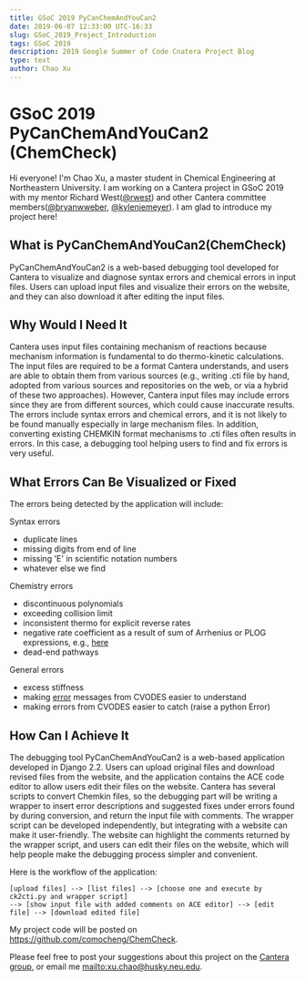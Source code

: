 ```yaml
---
title: GSoC 2019 PyCanChemAndYouCan2
date: 2019-06-07 12:33:00 UTC-16:33
slug: GSoC_2019_Project_Introduction
tags: GSoC 2019
description: 2019 Google Summer of Code Cnatera Project Blog
type: text
author: Chao Xu
---
```


# GSoC 2019 PyCanChemAndYouCan2 (ChemCheck)

Hi everyone! I'm Chao Xu, a master student in Chemical Engineering at Northeastern University. I am working on a Cantera project in GSoC 2019 with my mentor Richard West([@rwest](https://github.com/rwest)) and other Cantera committee members([@bryanwweber](https://github.com/bryanwweber), [@kyleniemeyer](https://github.com/kyleniemeyer)). I am glad to introduce my project here!

<!-- TEASER_END -->

## What is PyCanChemAndYouCan2(ChemCheck)

PyCanChemAndYouCan2 is a web-based debugging tool developed for Cantera to visualize and diagnose syntax errors and chemical errors in input files. Users can upload input files and visualize their errors on the website, and they can also download it after editing the input files.

## Why Would I Need It

Cantera uses input files containing mechanism of reactions because mechanism information is fundamental to do thermo-kinetic calculations. The input files are required to be a format Cantera understands, and users are able to obtain them from various sources (e.g., writing .cti file by hand, adopted from various sources and repositories on the web, or via a hybrid of these two approaches). However, Cantera input files may include errors since they are from different sources, which could cause inaccurate results. The errors include syntax errors and chemical errors, and it is not likely to be found manually especially in large mechanism files. In addition, converting existing CHEMKIN format mechanisms to .cti files often results in errors. In this case, a debugging tool helping users to find and fix errors is very useful.

## What Errors Can Be Visualized or Fixed

The errors being detected by the application will include:

Syntax errors

- duplicate lines
- missing digits from end of line
- missing 'E' in scientific notation numbers
- whatever else we find

Chemistry errors

- discontinuous polynomials
- exceeding collision limit
- inconsistent thermo for explicit reverse rates
- negative rate coefficient as a result of sum of Arrhenius or PLOG expressions, e.g., [here](https://github.com/Cantera/cantera-website/issues/77)
- dead-end pathways

General errors

- excess stiffness
- making [error](https://github.com/comocheng/wiki/issues/375#) messages from CVODES easier to understand
- making errors from CVODES easier to catch (raise a python Error)

## How Can I Achieve It

The debugging tool PyCanChemAndYouCan2 is a web-based application developed in Django 2.2. Users can upload original files and download revised files from the website, and the application contains the ACE code editor to allow users edit their files on the website. Cantera has several scripts to convert Chemkin files, so the debugging part will be writing a wrapper to insert error descriptions and suggested fixes under errors found by during conversion, and return the input file with comments. The wrapper script can be developed independently, but integrating with a website can make it user-friendly. The website can highlight the comments returned by the wrapper script, and users can edit their files on the website, which will help people make the debugging process simpler and convenient.

Here is the workflow of the application:

    [upload files] --> [list files] --> [choose one and execute by ck2cti.py and wrapper script] 
    --> [show input file with added comments on ACE editor] --> [edit file] --> [download edited file] 

My project code will be posted on <https://github.com/comocheng/ChemCheck>.

Please feel free to post your suggestions about this project on the [Cantera group](https://groups.google.com/g/cantera-users), or email me <mailto:xu.chao@husky.neu.edu>.
